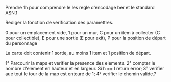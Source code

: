 Prendre 1h pour comprendre le les regle d'encodage ber et le standard ASN.1

Rediger la fonction de verification des paramettres.

0 pour un emplacement vide,
1 pour un mur,
C pour un item à collecter (C pour collectible),
E pour une sortie (E pour exit),
P pour la position de départ du personnage

La carte doit contenir 1 sortie, au moins 1 item et 1 position de départ.

1° Parcourir la maps et verifier la presence des elements.
2° compter le nombre d'element en hauteur et en largeur. Si h == l return error;
3° verifier aue tout le tour de la map est entouré de 1;
4° verifier le chemin valide.?

